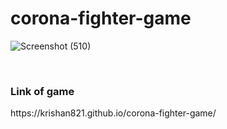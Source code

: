 # corona-fighter-game
![Screenshot (510)](https://user-images.githubusercontent.com/75636356/149189987-689913ab-fdbe-4471-8cd4-125bbac247bf.png)

<br>
<h3>Link of game</h3>
https://krishan821.github.io/corona-fighter-game/
